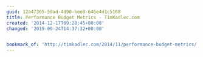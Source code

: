 ```yaml
---
guid: 12a47365-59ad-4d90-bee8-646e4d1c5168
title: Performance Budget Metrics - TimKadlec.com
created: '2014-12-17T09:28:45+00:00'
changed: '2019-09-24T14:37:32+00:00'


bookmark_of: 'http://timkadlec.com/2014/11/performance-budget-metrics/'
---
```




